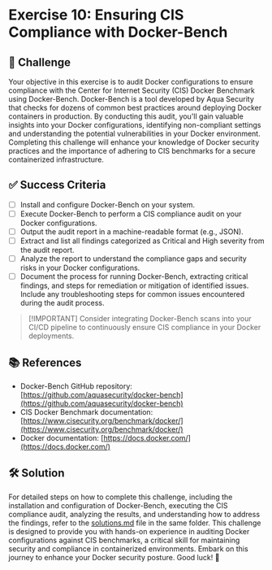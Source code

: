 # Exercise 10: Ensuring CIS Compliance with Docker-Bench

## 🎯 Challenge

Your objective in this exercise is to audit Docker configurations to ensure compliance with the Center for Internet Security (CIS) Docker Benchmark using Docker-Bench. Docker-Bench is a tool developed by Aqua Security that checks for dozens of common best practices around deploying Docker containers in production. By conducting this audit, you'll gain valuable insights into your Docker configurations, identifying non-compliant settings and understanding the potential vulnerabilities in your Docker environment. Completing this challenge will enhance your knowledge of Docker security practices and the importance of adhering to CIS benchmarks for a secure containerized infrastructure.

## ✅ Success Criteria

- [ ] Install and configure Docker-Bench on your system.
- [ ] Execute Docker-Bench to perform a CIS compliance audit on your Docker configurations.
- [ ] Output the audit report in a machine-readable format (e.g., JSON).
- [ ] Extract and list all findings categorized as Critical and High severity from the audit report.
- [ ] Analyze the report to understand the compliance gaps and security risks in your Docker configurations.
- [ ] Document the process for running Docker-Bench, extracting critical findings, and steps for remediation or mitigation of identified issues. Include any troubleshooting steps for common issues encountered during the audit process.

> \[!IMPORTANT\]
> Consider integrating Docker-Bench scans into your CI/CD pipeline to continuously ensure CIS compliance in your Docker deployments.

## 📚 References

- Docker-Bench GitHub repository: [https://github.com/aquasecurity/docker-bench](https://github.com/aquasecurity/docker-bench)
- CIS Docker Benchmark documentation: [https://www.cisecurity.org/benchmark/docker/](https://www.cisecurity.org/benchmark/docker/)
- Docker documentation: [https://docs.docker.com/](https://docs.docker.com/)

## 🛠 Solution

For detailed steps on how to complete this challenge, including the installation and configuration of Docker-Bench, executing the CIS compliance audit, analyzing the results, and understanding how to address the findings, refer to the [solutions.md](./solutions/README.md) file in the same folder. This challenge is designed to provide you with hands-on experience in auditing Docker configurations against CIS benchmarks, a critical skill for maintaining security and compliance in containerized environments. Embark on this journey to enhance your Docker security posture. Good luck! 🚀
